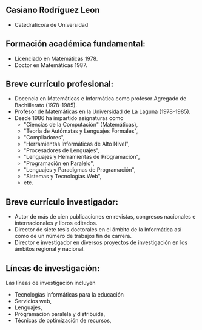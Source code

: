 ## Casiano Rodríguez Leon

* Catedrático/a de Universidad

## Formación académica fundamental: 

* Licenciado en Matemáticas 1978. 
* Doctor en Matemáticas 1987. 

## Breve currículo profesional: 

* Docencia en Matemáticas e Informática como profesor Agregado de Bachillerato (1978-1985). 
* Profesor de Matemáticas en la Universidad de La Laguna (1978-1985). 
* Desde 1986 ha impartido asignaturas como 
  - "Ciencias de la Computación" (Matemáticas), 
  - "Teoría de Autómatas y Lenguajes Formales", 
  - "Compiladores", 
  - "Herramientas Informáticas de Alto Nivel", 
  - "Procesadores de Lenguajes", 
  - "Lenguajes y Herramientas de Programación", 
  - "Programación en Paralelo", 
  - "Lenguajes y Paradigmas de Programación", 
  - "Sistemas y Tecnologías Web", 
  - etc. 

## Breve currículo investigador: 

* Autor de más de cien publicaciones en revistas, congresos nacionales e internacionales y libros editados. 
* Director de siete tesis doctorales en el ámbito de la Informática así como de un número de trabajos fin de carrera.
* Director e investigador en diversos proyectos de investigación en los ámbitos regional y nacional.

## Líneas de investigación: 

Las líneas de investigación incluyen 

* Tecnologías informáticas para la educación
* Servicios web, 
* Lenguajes, 
* Programación paralela y distribuida, 
* Técnicas de optimización de recursos, 

